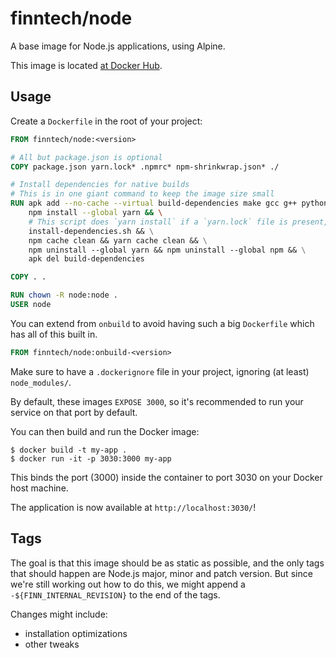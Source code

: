 # finntech/node

A base image for Node.js applications, using Alpine.

This image is located [at Docker Hub](https://hub.docker.com/r/finntech/node/).

## Usage

Create a `Dockerfile` in the root of your project:

```Dockerfile
FROM finntech/node:<version>

# All but package.json is optional
COPY package.json yarn.lock* .npmrc* npm-shrinkwrap.json* ./

# Install dependencies for native builds
# This is in one giant command to keep the image size small
RUN apk add --no-cache --virtual build-dependencies make gcc g++ python git && \
    npm install --global yarn && \
    # This script does `yarn install` if a `yarn.lock` file is present, otherwise `npm install`
    install-dependencies.sh && \
    npm cache clean && yarn cache clean && \
    npm uninstall --global yarn && npm uninstall --global npm && \
    apk del build-dependencies

COPY . .

RUN chown -R node:node .
USER node
```

You can extend from `onbuild` to avoid having such a big `Dockerfile` which has all of this built in.

```Dockerfile
FROM finntech/node:onbuild-<version>
```

Make sure to have a `.dockerignore` file in your project, ignoring (at least) `node_modules/`.

By default, these images `EXPOSE 3000`, so it's recommended to run your service on that port by default.

You can then build and run the Docker image:

```
$ docker build -t my-app .
$ docker run -it -p 3030:3000 my-app
```

This binds the port (3000) inside the container to port 3030 on your Docker host machine.

The application is now available at `http://localhost:3030/`!

## Tags

The goal is that this image should be as static as possible, and the only tags that should happen are Node.js major, minor and patch version.
But since we're still working out how to do this, we might append a `-${FINN_INTERNAL_REVISION}` to the end of the tags.

Changes might include:

- installation optimizations
- other tweaks
